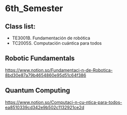 # 6th_Semester

## Class list:
- TE3001B. Fundamentación de robótica
- TC2005S. Computación cuántica para todos

## Robotic Fundamentals
https://www.notion.so/Fundamentaci-n-de-Robotica-8bd30e87a79b4654860e95d51c64f386

## Quantum Computing
https://www.notion.so/Computaci-n-cu-ntica-para-todos-ea8510339cd342e9b502c1132921ce2d